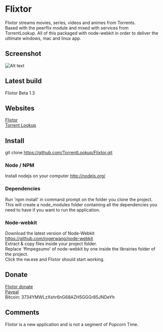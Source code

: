 Flixtor
=======

Flixtor streams movies, series, videos and animes from Torrents.  
Based with the peerflix module and mixed with services from TorrentLookup. All of this packaged with node-webkit in order to deliver the ultimate windows, mac and linux app.

## Screenshot
![Alt text](http://www.flixtor.com/img/app-flixtor.jpg  "Flixtor - Movie section")

## Latest build
Flixtor Beta 1.3

## Websites
[Flixtor](http://www.flixtor.com)  
[Torrent Lookup](http://www.torrentlookup.com)  

## Install
git clone https://github.com/TorrentLookup/Flixtor.git

### Node / NPM
Install nodejs on your computer http://nodejs.org/

### Dependencies
Run 'npm install' in command prompt on the folder you clone the project. This will create a node_modules folder containing all the dependencies you need to have if you want to run the application.

### Node-webkit
Download the latest version of Node-Webkit https://github.com/rogerwang/node-webkit  
Extract & copy files inside your project folder.  
Replace 'ffmpegsumo' of node-webkit by one inside the librairies folder of the project.  
Click the nw.exe and Flixtor should start working.  

## Donate
[Flixtor donate](http://www.flixtor.com/donate/)  
[Paypal](https://www.paypal.com/ca/cgi-bin/webscr?cmd=_flow&SESSION=Xd6Ovl5GfuD0uOdk1f5xdqx7sSYltH7xqX0klyXYxHjG9kMu1yvDfy62mJe&dispatch=5885d80a13c0db1f8e263663d3faee8d8cdcf517b037b4502f6cc98f1ee6e5fb)  
Bitcoin: 3734YMWLzXshr6nG68AZH5GGGr85JNDeYh

## Comments
Flixtor is a new application and is not a segment of Popcorn Time.


